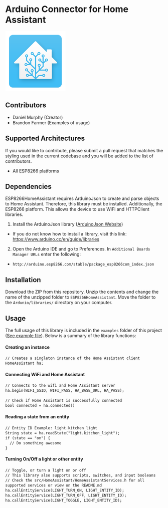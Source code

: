 # Arduino Connector for Home Assistant

![](icon.png)

## Contributors
- Daniel Murphy (Creator)
- Brandon Farmer (Examples of usage)

## Supported Architectures
If you would like to contribute, please submit a pull request that matches the styling used in the current codebase and you will be added to the list of contributors.
- All ESP8266 platforms

## Dependencies
ESP8266HomeAssistant requires ArduinoJson to create and parse objects to Home Assistant. Therefore, this library must be installed. Additionally, the ESP8266 platform. This allows the device to use WiFi and HTTPClient libraries.
1. Install the ArduinoJson library ([ArduinoJson Website](https://arduinojson.org/))
  - If you do not know how to install a library, visit this link: https://www.arduino.cc/en/guide/libraries
2. Open the Arduino IDE and go to Preferences. In `Additional Boards Manager URLs` enter the following:
  - `http://arduino.esp8266.com/stable/package_esp8266com_index.json`

## Installation
Download the ZIP from this repository. Unzip the contents and change the name of the unzipped folder to `ESP8266HomeAssistant`. Move the folder to the `Ardunio/libraries/` directory on your computer.

## Usage
The full usage of this library is included in the `examples` folder of this project ([See example file](examples/AllFeatures.ino)). Below is a summary of the library functions:

#### Creating an instance
```
// Creates a singleton instance of the Home Assistant client
HomeAssistant ha;
```

#### Connecting WiFi and Home Assistant
```
// Connects to the wifi and Home Assistant server
ha.begin(WIFI_SSID, WIFI_PASS, HA_BASE_URL, HA_PASS);

// Check if Home Assistant is successfully connected
bool connected = ha.connected()
```

#### Reading a state from an entity
```
// Entity ID Example: light.kitchen_light
String state = ha.readState("light.kitchen_light");
if (state == "on") {
  // Do something awesome
}
```

#### Turning On/Off a light or other entity
```
// Toggle, or turn a light on or off
// This library also supports scripts, switches, and input booleans
// Check the src/HomeAssistant/HomeAssistantServices.h for all supported services or view on the README.md
ha.callEntityService(LIGHT_TURN_ON, LIGHT_ENTITY_ID);
ha.callEntityService(LIGHT_TURN_OFF, LIGHT_ENTITY_ID);
ha.callEntityService(LIGHT_TOGGLE, LIGHT_ENTITY_ID);
```
